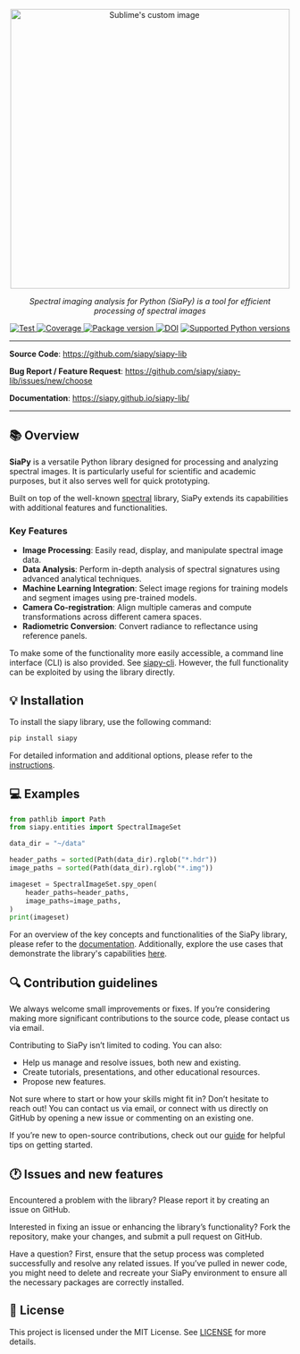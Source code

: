 <p align="center">
  <img src="https://github.com/siapy/siapy-lib/blob/main/docs/images/logo-text.svg?raw=true" alt="Sublime's custom image" width="500"/>
</p>

<p align="center">
    <em>Spectral imaging analysis for Python (SiaPy) is a tool for efficient processing of spectral images</em>
</p>
<p align="center">
<a href="https://github.com/siapy/siapy-lib/actions?query=workflow%3ATest+event%3Apull_request+branch%3Amain" target="_blank">
    <img src="https://github.com/siapy/siapy-lib/actions/workflows/test.yml/badge.svg?branch=main" alt="Test">
</a>
<a href="https://coverage-badge.samuelcolvin.workers.dev/redirect/siapy/siapy-lib" target="_blank">
    <img src="https://coverage-badge.samuelcolvin.workers.dev/siapy/siapy-lib.svg" alt="Coverage">
</a>
<a href="https://pypi.org/project/siapy" target="_blank">
    <img src="https://img.shields.io/pypi/v/siapy?color=%2334D058&label=pypi%20package" alt="Package version">
</a>
<a href="https://zenodo.org/doi/10.5281/zenodo.7409193"><img src="https://zenodo.org/badge/491829141.svg" alt="DOI"></a>
<a href="https://pypi.org/project/siapy" target="_blank">
    <img src="https://img.shields.io/pypi/pyversions/siapy.svg?color=%2334D058" alt="Supported Python versions">
</a>
</p>

---

__Source Code__: <https://github.com/siapy/siapy-lib>

__Bug Report / Feature Request__: <https://github.com/siapy/siapy-lib/issues/new/choose>

<!-- **Tutorials**: <a href="https://github.com/Agricultural-institute/SiaPy/tree/master/tutorials" target="_blank">https://github.com/Agricultural-institute/SiaPy/tree/master/tutorials</a> -->

__Documentation__: <https://siapy.github.io/siapy-lib/>

---

## 📚 Overview

__SiaPy__ is a versatile Python library designed for processing and analyzing spectral images. It is particularly useful for scientific and academic purposes, but it also serves well for quick prototyping.

Built on top of the well-known [spectral](https://github.com/spectralpython/spectral) library, SiaPy extends its capabilities with additional features and functionalities.

### Key Features

- __Image Processing__: Easily read, display, and manipulate spectral image data.
- __Data Analysis__: Perform in-depth analysis of spectral signatures using advanced analytical techniques.
- __Machine Learning Integration__: Select image regions for training models and segment images using pre-trained models.
- __Camera Co-registration__: Align multiple cameras and compute transformations across different camera spaces.
- __Radiometric Conversion__: Convert radiance to reflectance using reference panels.

To make some of the functionality more easily accessible, a command line interface (CLI) is also provided. See [siapy-cli](https://github.com/siapy/siapy-cli). However, the full functionality can be exploited by using the library directly.

## 💡 Installation

To install the siapy library, use the following command:

``` bash
pip install siapy
```

For detailed information and additional options, please refer to the [instructions](https://siapy.github.io/siapy-lib/install/).

## 💻 Examples

``` python
from pathlib import Path
from siapy.entities import SpectralImageSet

data_dir = "~/data"

header_paths = sorted(Path(data_dir).rglob("*.hdr"))
image_paths = sorted(Path(data_dir).rglob("*.img"))

imageset = SpectralImageSet.spy_open(
    header_paths=header_paths,
    image_paths=image_paths,
)
print(imageset)
```

For an overview of the key concepts and functionalities of the SiaPy library, please refer to the [documentation](https://siapy.github.io/siapy-lib/examples/introduction/). Additionally, explore the use cases that demonstrate the library's capabilities [here](https://siapy.github.io/siapy-lib/examples/use_cases/).

## 🔍 Contribution guidelines

We always welcome small improvements or fixes. If you’re considering making more significant contributions to the source code, please contact us via email.

Contributing to SiaPy isn’t limited to coding. You can also:

- Help us manage and resolve issues, both new and existing.
- Create tutorials, presentations, and other educational resources.
- Propose new features.

Not sure where to start or how your skills might fit in? Don’t hesitate to reach out! You can contact us via email, or connect with us directly on GitHub by opening a new issue or commenting on an existing one.

If you’re new to open-source contributions, check out our [guide](https://siapy.github.io/siapy-lib/contributing/) for helpful tips on getting started.

## 🕐 Issues and new features

Encountered a problem with the library? Please report it by creating an issue on GitHub.

Interested in fixing an issue or enhancing the library’s functionality? Fork the repository, make your changes, and submit a pull request on GitHub.

Have a question? First, ensure that the setup process was completed successfully and resolve any related issues. If you’ve pulled in newer code, you might need to delete and recreate your SiaPy environment to ensure all the necessary packages are correctly installed.

## 🤝 License

This project is licensed under the MIT License. See [LICENSE](https://siapy.github.io/siapy-lib/license/) for more details.
